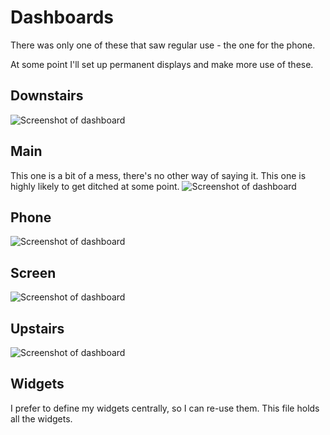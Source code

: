 # Dashboards

There was only one of these that saw regular use - the one for the phone.

At some point I'll set up permanent displays and make more use of these.

## Downstairs
![Screenshot of dashboard](https://i.imgur.com/YJyWMlS.png)

## Main
This one is a bit of a mess, there's no other way of saying it. This one is highly likely to get ditched at some point.
![Screenshot of dashboard](https://i.imgur.com/kyioXWl.png)

## Phone
![Screenshot of dashboard](https://i.imgur.com/gESU2ea.png)

## Screen
![Screenshot of dashboard](https://i.imgur.com/Zd78k6N.png)

## Upstairs
![Screenshot of dashboard](https://i.imgur.com/WPUGxRy.png)

## Widgets

I prefer to define my widgets centrally, so I can re-use them. This file holds all the widgets.

